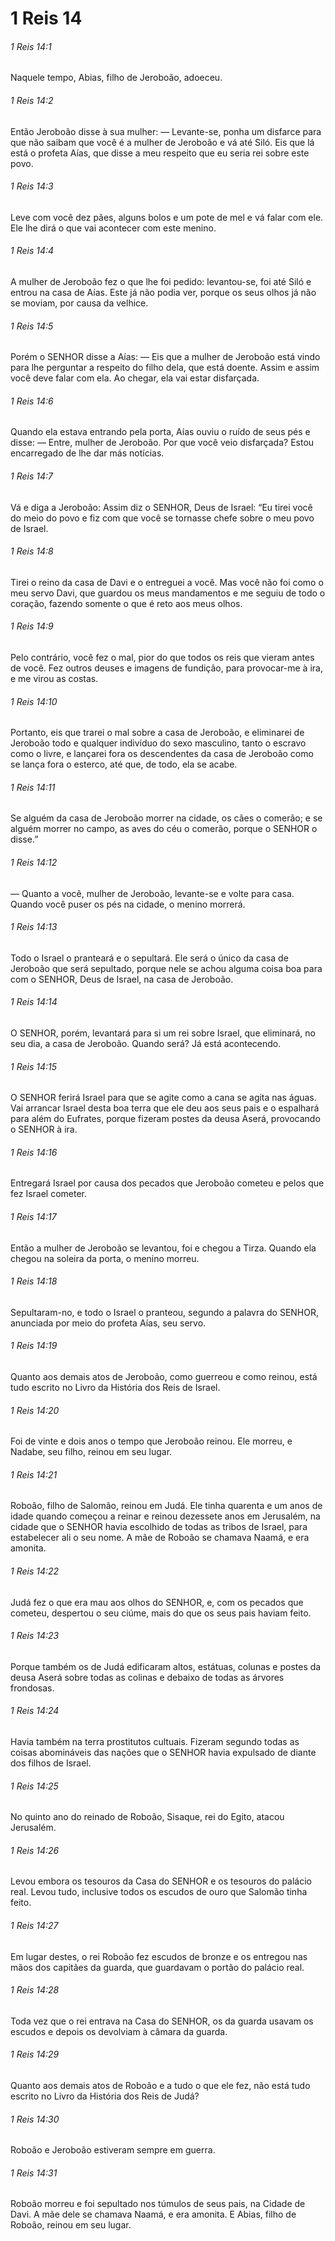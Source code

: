 # 1 Reis 14

###### 1 Reis 14:1

Naquele tempo, Abias, filho de Jeroboão, adoeceu.

###### 1 Reis 14:2

Então Jeroboão disse à sua mulher: — Levante-se, ponha um disfarce para que não saibam que você é a mulher de Jeroboão e vá até Siló. Eis que lá está o profeta Aías, que disse a meu respeito que eu seria rei sobre este povo.

###### 1 Reis 14:3

Leve com você dez pães, alguns bolos e um pote de mel e vá falar com ele. Ele lhe dirá o que vai acontecer com este menino.

###### 1 Reis 14:4

A mulher de Jeroboão fez o que lhe foi pedido: levantou-se, foi até Siló e entrou na casa de Aías. Este já não podia ver, porque os seus olhos já não se moviam, por causa da velhice.

###### 1 Reis 14:5

Porém o SENHOR disse a Aías: — Eis que a mulher de Jeroboão está vindo para lhe perguntar a respeito do filho dela, que está doente. Assim e assim você deve falar com ela. Ao chegar, ela vai estar disfarçada.

###### 1 Reis 14:6

Quando ela estava entrando pela porta, Aías ouviu o ruído de seus pés e disse: — Entre, mulher de Jeroboão. Por que você veio disfarçada? Estou encarregado de lhe dar más notícias.

###### 1 Reis 14:7

Vá e diga a Jeroboão: Assim diz o SENHOR, Deus de Israel: “Eu tirei você do meio do povo e fiz com que você se tornasse chefe sobre o meu povo de Israel.

###### 1 Reis 14:8

Tirei o reino da casa de Davi e o entreguei a você. Mas você não foi como o meu servo Davi, que guardou os meus mandamentos e me seguiu de todo o coração, fazendo somente o que é reto aos meus olhos.

###### 1 Reis 14:9

Pelo contrário, você fez o mal, pior do que todos os reis que vieram antes de você. Fez outros deuses e imagens de fundição, para provocar-me à ira, e me virou as costas.

###### 1 Reis 14:10

Portanto, eis que trarei o mal sobre a casa de Jeroboão, e eliminarei de Jeroboão todo e qualquer indivíduo do sexo masculino, tanto o escravo como o livre, e lançarei fora os descendentes da casa de Jeroboão como se lança fora o esterco, até que, de todo, ela se acabe.

###### 1 Reis 14:11

Se alguém da casa de Jeroboão morrer na cidade, os cães o comerão; e se alguém morrer no campo, as aves do céu o comerão, porque o SENHOR o disse.”

###### 1 Reis 14:12

— Quanto a você, mulher de Jeroboão, levante-se e volte para casa. Quando você puser os pés na cidade, o menino morrerá.

###### 1 Reis 14:13

Todo o Israel o pranteará e o sepultará. Ele será o único da casa de Jeroboão que será sepultado, porque nele se achou alguma coisa boa para com o SENHOR, Deus de Israel, na casa de Jeroboão.

###### 1 Reis 14:14

O SENHOR, porém, levantará para si um rei sobre Israel, que eliminará, no seu dia, a casa de Jeroboão. Quando será? Já está acontecendo.

###### 1 Reis 14:15

O SENHOR ferirá Israel para que se agite como a cana se agita nas águas. Vai arrancar Israel desta boa terra que ele deu aos seus pais e o espalhará para além do Eufrates, porque fizeram postes da deusa Aserá, provocando o SENHOR à ira.

###### 1 Reis 14:16

Entregará Israel por causa dos pecados que Jeroboão cometeu e pelos que fez Israel cometer.

###### 1 Reis 14:17

Então a mulher de Jeroboão se levantou, foi e chegou a Tirza. Quando ela chegou na soleira da porta, o menino morreu.

###### 1 Reis 14:18

Sepultaram-no, e todo o Israel o pranteou, segundo a palavra do SENHOR, anunciada por meio do profeta Aías, seu servo.

###### 1 Reis 14:19

Quanto aos demais atos de Jeroboão, como guerreou e como reinou, está tudo escrito no Livro da História dos Reis de Israel.

###### 1 Reis 14:20

Foi de vinte e dois anos o tempo que Jeroboão reinou. Ele morreu, e Nadabe, seu filho, reinou em seu lugar.

###### 1 Reis 14:21

Roboão, filho de Salomão, reinou em Judá. Ele tinha quarenta e um anos de idade quando começou a reinar e reinou dezessete anos em Jerusalém, na cidade que o SENHOR havia escolhido de todas as tribos de Israel, para estabelecer ali o seu nome. A mãe de Roboão se chamava Naamá, e era amonita.

###### 1 Reis 14:22

Judá fez o que era mau aos olhos do SENHOR, e, com os pecados que cometeu, despertou o seu ciúme, mais do que os seus pais haviam feito.

###### 1 Reis 14:23

Porque também os de Judá edificaram altos, estátuas, colunas e postes da deusa Aserá sobre todas as colinas e debaixo de todas as árvores frondosas.

###### 1 Reis 14:24

Havia também na terra prostitutos cultuais. Fizeram segundo todas as coisas abomináveis das nações que o SENHOR havia expulsado de diante dos filhos de Israel.

###### 1 Reis 14:25

No quinto ano do reinado de Roboão, Sisaque, rei do Egito, atacou Jerusalém.

###### 1 Reis 14:26

Levou embora os tesouros da Casa do SENHOR e os tesouros do palácio real. Levou tudo, inclusive todos os escudos de ouro que Salomão tinha feito.

###### 1 Reis 14:27

Em lugar destes, o rei Roboão fez escudos de bronze e os entregou nas mãos dos capitães da guarda, que guardavam o portão do palácio real.

###### 1 Reis 14:28

Toda vez que o rei entrava na Casa do SENHOR, os da guarda usavam os escudos e depois os devolviam à câmara da guarda.

###### 1 Reis 14:29

Quanto aos demais atos de Roboão e a tudo o que ele fez, não está tudo escrito no Livro da História dos Reis de Judá?

###### 1 Reis 14:30

Roboão e Jeroboão estiveram sempre em guerra.

###### 1 Reis 14:31

Roboão morreu e foi sepultado nos túmulos de seus pais, na Cidade de Davi. A mãe dele se chamava Naamá, e era amonita. E Abias, filho de Roboão, reinou em seu lugar.

